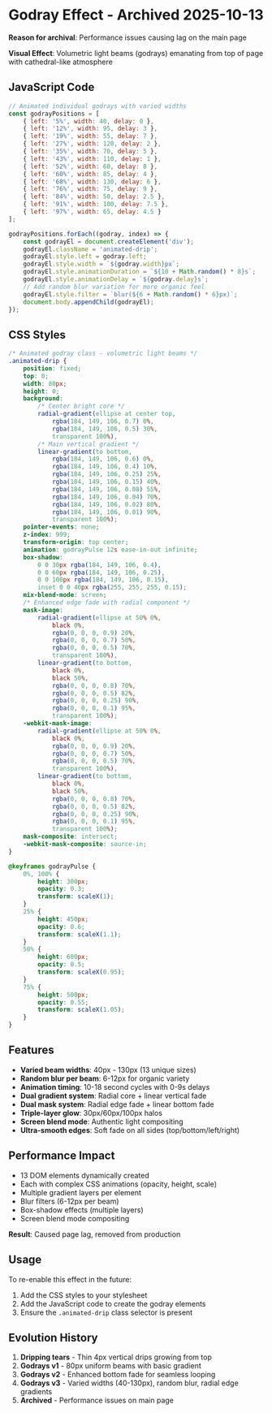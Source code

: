 # Godray Effect - Archived 2025-10-13

**Reason for archival**: Performance issues causing lag on the main page

**Visual Effect**: Volumetric light beams (godrays) emanating from top of page with cathedral-like atmosphere

## JavaScript Code

```javascript
// Animated individual godrays with varied widths
const godrayPositions = [
    { left: '5%', width: 40, delay: 0 },
    { left: '12%', width: 95, delay: 3 },
    { left: '19%', width: 55, delay: 7 },
    { left: '27%', width: 120, delay: 2 },
    { left: '35%', width: 70, delay: 5 },
    { left: '43%', width: 110, delay: 1 },
    { left: '52%', width: 60, delay: 8 },
    { left: '60%', width: 85, delay: 4 },
    { left: '68%', width: 130, delay: 6 },
    { left: '76%', width: 75, delay: 9 },
    { left: '84%', width: 50, delay: 2.5 },
    { left: '91%', width: 100, delay: 7.5 },
    { left: '97%', width: 65, delay: 4.5 }
];

godrayPositions.forEach((godray, index) => {
    const godrayEl = document.createElement('div');
    godrayEl.className = 'animated-drip';
    godrayEl.style.left = godray.left;
    godrayEl.style.width = `${godray.width}px`;
    godrayEl.style.animationDuration = `${10 + Math.random() * 8}s`;
    godrayEl.style.animationDelay = `${godray.delay}s`;
    // Add random blur variation for more organic feel
    godrayEl.style.filter = `blur(${6 + Math.random() * 6}px)`;
    document.body.appendChild(godrayEl);
});
```

## CSS Styles

```css
/* Animated godray class - volumetric light beams */
.animated-drip {
    position: fixed;
    top: 0;
    width: 80px;
    height: 0;
    background:
        /* Center bright core */
        radial-gradient(ellipse at center top,
            rgba(184, 149, 106, 0.7) 0%,
            rgba(184, 149, 106, 0.5) 30%,
            transparent 100%),
        /* Main vertical gradient */
        linear-gradient(to bottom,
            rgba(184, 149, 106, 0.6) 0%,
            rgba(184, 149, 106, 0.4) 10%,
            rgba(184, 149, 106, 0.25) 25%,
            rgba(184, 149, 106, 0.15) 40%,
            rgba(184, 149, 106, 0.08) 55%,
            rgba(184, 149, 106, 0.04) 70%,
            rgba(184, 149, 106, 0.02) 80%,
            rgba(184, 149, 106, 0.01) 90%,
            transparent 100%);
    pointer-events: none;
    z-index: 999;
    transform-origin: top center;
    animation: godrayPulse 12s ease-in-out infinite;
    box-shadow:
        0 0 30px rgba(184, 149, 106, 0.4),
        0 0 60px rgba(184, 149, 106, 0.25),
        0 0 100px rgba(184, 149, 106, 0.15),
        inset 0 0 40px rgba(255, 255, 255, 0.15);
    mix-blend-mode: screen;
    /* Enhanced edge fade with radial component */
    mask-image:
        radial-gradient(ellipse at 50% 0%,
            black 0%,
            rgba(0, 0, 0, 0.9) 20%,
            rgba(0, 0, 0, 0.7) 50%,
            rgba(0, 0, 0, 0.5) 70%,
            transparent 100%),
        linear-gradient(to bottom,
            black 0%,
            black 50%,
            rgba(0, 0, 0, 0.8) 70%,
            rgba(0, 0, 0, 0.5) 82%,
            rgba(0, 0, 0, 0.25) 90%,
            rgba(0, 0, 0, 0.1) 95%,
            transparent 100%);
    -webkit-mask-image:
        radial-gradient(ellipse at 50% 0%,
            black 0%,
            rgba(0, 0, 0, 0.9) 20%,
            rgba(0, 0, 0, 0.7) 50%,
            rgba(0, 0, 0, 0.5) 70%,
            transparent 100%),
        linear-gradient(to bottom,
            black 0%,
            black 50%,
            rgba(0, 0, 0, 0.8) 70%,
            rgba(0, 0, 0, 0.5) 82%,
            rgba(0, 0, 0, 0.25) 90%,
            rgba(0, 0, 0, 0.1) 95%,
            transparent 100%);
    mask-composite: intersect;
    -webkit-mask-composite: source-in;
}

@keyframes godrayPulse {
    0%, 100% {
        height: 300px;
        opacity: 0.3;
        transform: scaleX(1);
    }
    25% {
        height: 450px;
        opacity: 0.6;
        transform: scaleX(1.1);
    }
    50% {
        height: 600px;
        opacity: 0.5;
        transform: scaleX(0.95);
    }
    75% {
        height: 500px;
        opacity: 0.55;
        transform: scaleX(1.05);
    }
}
```

## Features

- **Varied beam widths**: 40px - 130px (13 unique sizes)
- **Random blur per beam**: 6-12px for organic variety
- **Animation timing**: 10-18 second cycles with 0-9s delays
- **Dual gradient system**: Radial core + linear vertical fade
- **Dual mask system**: Radial edge fade + linear bottom fade
- **Triple-layer glow**: 30px/60px/100px halos
- **Screen blend mode**: Authentic light compositing
- **Ultra-smooth edges**: Soft fade on all sides (top/bottom/left/right)

## Performance Impact

- 13 DOM elements dynamically created
- Each with complex CSS animations (opacity, height, scale)
- Multiple gradient layers per element
- Blur filters (6-12px per beam)
- Box-shadow effects (multiple layers)
- Screen blend mode compositing

**Result**: Caused page lag, removed from production

## Usage

To re-enable this effect in the future:
1. Add the CSS styles to your stylesheet
2. Add the JavaScript code to create the godray elements
3. Ensure the `.animated-drip` class selector is present

## Evolution History

1. **Dripping tears** - Thin 4px vertical drips growing from top
2. **Godrays v1** - 80px uniform beams with basic gradient
3. **Godrays v2** - Enhanced bottom fade for seamless looping
4. **Godrays v3** - Varied widths (40-130px), random blur, radial edge gradients
5. **Archived** - Performance issues on main page
